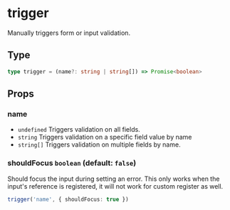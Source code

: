 # trigger

Manually triggers form or input validation.


## **Type**

```ts
type trigger = (name?: string | string[]) => Promise<boolean>
```

## **Props**

### **name**
- `undefined` Triggers validation on all fields.
- `string` 	Triggers validation on a specific field value by name
- `string[]` 	Triggers validation on multiple fields by name.
  

### **shouldFocus** `boolean` (default: `false`)

Should focus the input during setting an error. This only works when the input's reference is registered, it will not work for custom register as well.

```ts
trigger('name', { shouldFocus: true })
```
